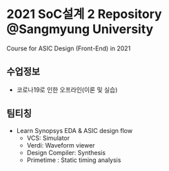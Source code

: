 # 2021 SoC설계 2 Repository @Sangmyung University
Course for ASIC Design (Front-End) in 2021

## 수업정보
- 코로나19로 인한 오프라인(이론 및 실습)

## 팀티칭
- Learn Synopsys EDA & ASIC design flow
  + VCS: Simulator
  + Verdi: Waveform viewer
  + Design Compiler: Synthesis
  + Primetime : Static timing analysis
